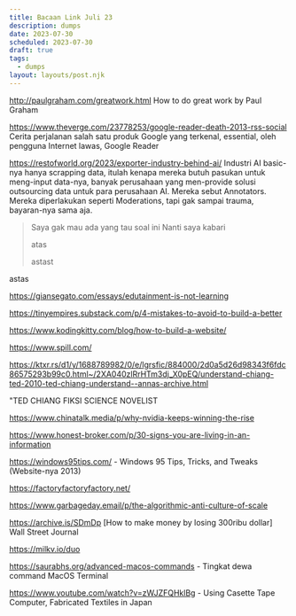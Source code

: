 ```yaml
---
title: Bacaan Link Juli 23
description: dumps
date: 2023-07-30
scheduled: 2023-07-30
draft: true
tags:
  - dumps
layout: layouts/post.njk
---
```


http://paulgraham.com/greatwork.html How to do great work by Paul Graham

https://www.theverge.com/23778253/google-reader-death-2013-rss-social Cerita perjalanan salah satu produk Google yang terkenal, essential, oleh pengguna Internet lawas, Google Reader

https://restofworld.org/2023/exporter-industry-behind-ai/ Industri AI basic-nya hanya scrapping data, itulah kenapa mereka butuh pasukan untuk meng-input data-nya, banyak perusahaan yang men-provide solusi outsourcing data untuk para perusahaan AI. Mereka sebut Annotators. Mereka diperlakukan seperti Moderations, tapi gak sampai trauma, bayaran-nya sama aja.

> Saya gak mau ada yang tau soal ini
> Nanti saya kabari
>
> atas
>
> astast

astas

https://giansegato.com/essays/edutainment-is-not-learning

https://tinyempires.substack.com/p/4-mistakes-to-avoid-to-build-a-better

https://www.kodingkitty.com/blog/how-to-build-a-website/

https://www.spill.com/

https://ktxr.rs/d1/y/1688789982/0/e/lgrsfic/884000/2d0a5d26d98343f6fdc86575293b99c0.html~/2XA040zlRrHTm3dj_X0pEQ/understand-chiang-ted-2010-ted-chiang-understand--annas-archive.html

"TED CHIANG FIKSI SCIENCE NOVELIST 

https://www.chinatalk.media/p/why-nvidia-keeps-winning-the-rise

https://www.honest-broker.com/p/30-signs-you-are-living-in-an-information

https://windows95tips.com/ - Windows 95 Tips, Tricks, and Tweaks (Website-nya 2013)

https://factoryfactoryfactory.net/ 

https://www.garbageday.email/p/the-algorithmic-anti-culture-of-scale

https://archive.is/SDmDp [How to make money by losing 300ribu dollar] Wall Street Journal

https://milkv.io/duo

https://saurabhs.org/advanced-macos-commands - Tingkat dewa command MacOS Terminal


https://www.youtube.com/watch?v=zWJZFQHklBg - Using Casette Tape Computer, Fabricated Textiles in Japan
